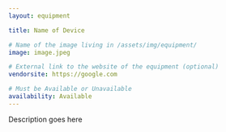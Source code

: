 ```yaml
---
layout: equipment

title: Name of Device

# Name of the image living in /assets/img/equipment/
image: image.jpeg

# External link to the website of the equipment (optional)
vendorsite: https://google.com

# Must be Available or Unavailable
availability: Available
---
```


Description goes here

